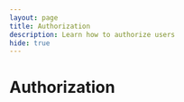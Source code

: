 ```yaml
---
layout: page
title: Authorization
description: Learn how to authorize users
hide: true
---
```


# Authorization
